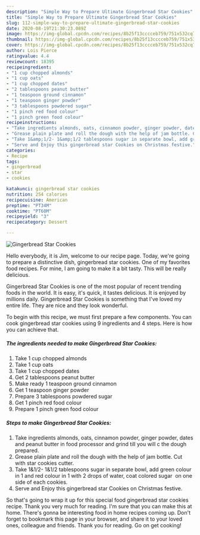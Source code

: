 ```yaml
---
description: "Simple Way to Prepare Ultimate Gingerbread Star Cookies"
title: "Simple Way to Prepare Ultimate Gingerbread Star Cookies"
slug: 112-simple-way-to-prepare-ultimate-gingerbread-star-cookies
date: 2020-08-19T21:30:23.089Z
image: https://img-global.cpcdn.com/recipes/8b25f13cccceb759/751x532cq70/gingerbread-star-cookies-recipe-main-photo.jpg
thumbnail: https://img-global.cpcdn.com/recipes/8b25f13cccceb759/751x532cq70/gingerbread-star-cookies-recipe-main-photo.jpg
cover: https://img-global.cpcdn.com/recipes/8b25f13cccceb759/751x532cq70/gingerbread-star-cookies-recipe-main-photo.jpg
author: Lois Pierce
ratingvalue: 4.4
reviewcount: 18395
recipeingredient:
- "1 cup chopped almonds"
- "1 cup oats"
- "1 cup chopped dates"
- "2 tablespoons peanut butter"
- "1 teaspoon ground cinnamon"
- "1 teaspoon ginger powder"
- "3 tablespoons powdered sugar"
- "1 pinch red food colour"
- "1 pinch green food colour"
recipeinstructions:
- "Take ingredients almonds, oats, cinnamon powder, ginger powder, dates and peanut butter in food processor and grind till you will c the dough prepared."
- "Grease plain plate and roll the dough with the help of jam bottle. Cut with star cookies cutter."
- "Take 1&amp;1/2- 1&amp;1/2 tablespoons sugar in separate bowl, add green colour  in 1 and red colour in 1 with 2 drops of water, coat colored sugar  on one side of each cookies."
- "Serve and Enjoy this gingerbread star Cookies on Christmas festive."
categories:
- Recipe
tags:
- gingerbread
- star
- cookies

katakunci: gingerbread star cookies 
nutrition: 254 calories
recipecuisine: American
preptime: "PT34M"
cooktime: "PT60M"
recipeyield: "3"
recipecategory: Dessert

---
```



![Gingerbread Star Cookies](https://img-global.cpcdn.com/recipes/8b25f13cccceb759/751x532cq70/gingerbread-star-cookies-recipe-main-photo.jpg)

Hello everybody, it is Jim, welcome to our recipe page. Today, we're going to prepare a distinctive dish, gingerbread star cookies. One of my favorites food recipes. For mine, I am going to make it a bit tasty. This will be really delicious.

Gingerbread Star Cookies is one of the most popular of recent trending foods in the world. It is easy, it's quick, it tastes delicious. It is enjoyed by millions daily. Gingerbread Star Cookies is something that I've loved my entire life. They are nice and they look wonderful.




To begin with this recipe, we must first prepare a few components. You can cook gingerbread star cookies using 9 ingredients and 4 steps. Here is how you can achieve that.

<!--inarticleads1-->

##### The ingredients needed to make Gingerbread Star Cookies:

1. Take 1 cup chopped almonds
1. Take 1 cup oats
1. Take 1 cup chopped dates
1. Get 2 tablespoons peanut butter
1. Make ready 1 teaspoon ground cinnamon
1. Get 1 teaspoon ginger powder
1. Prepare 3 tablespoons powdered sugar
1. Get 1 pinch red food colour
1. Prepare 1 pinch green food colour




<!--inarticleads2-->

##### Steps to make Gingerbread Star Cookies:

1. Take ingredients almonds, oats, cinnamon powder, ginger powder, dates and peanut butter in food processor and grind till you will c the dough prepared.
1. Grease plain plate and roll the dough with the help of jam bottle. Cut with star cookies cutter.
1. Take 1&amp;1/2- 1&amp;1/2 tablespoons sugar in separate bowl, add green colour  in 1 and red colour in 1 with 2 drops of water, coat colored sugar  on one side of each cookies.
1. Serve and Enjoy this gingerbread star Cookies on Christmas festive.




So that's going to wrap it up for this special food gingerbread star cookies recipe. Thank you very much for reading. I'm sure that you can make this at home. There's gonna be interesting food in home recipes coming up. Don't forget to bookmark this page in your browser, and share it to your loved ones, colleague and friends. Thank you for reading. Go on get cooking!
